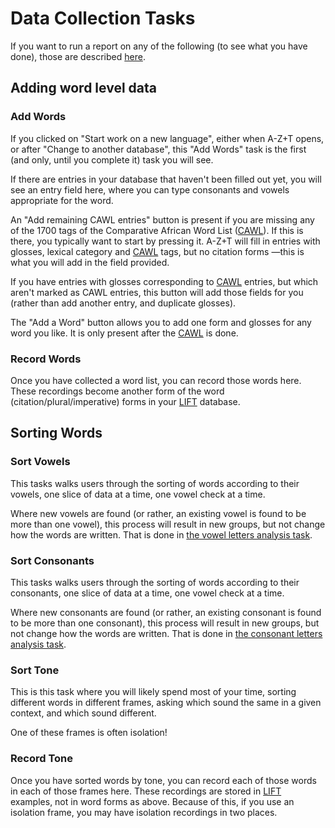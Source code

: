 # Data Collection Tasks
If you want to run a report on any of the following (to see what you have done), those are described [here](REPORTS.md).

## Adding word level data

### Add Words
If you clicked on "Start work on a new language", either when A-Z+T opens, or after "Change to another database", this "Add Words" task is the first (and only, until you complete it) task you will see.

If there are entries in your database that haven't been filled out yet, you will see an entry field here, where you can type consonants and vowels appropriate for the word.

An "Add remaining CAWL entries" button is present if you are missing any of the 1700 tags of the Comparative African Word List ([CAWL]). If this is there, you typically want to start by pressing it. A-Z+T will fill in entries with glosses, lexical category and [CAWL] tags, but no citation forms —this is what you will add in the field provided.

If you have entries with glosses corresponding to [CAWL] entries, but which aren't marked as CAWL entries, this button will add those fields for you (rather than add another entry, and duplicate glosses).

The "Add a Word" button allows you to add one form and glosses for any word you like. It is only present after the [CAWL] is done.

### Record Words
Once you have collected a word list, you can record those words here. These recordings become another form of the word (citation/plural/imperative) forms in your [LIFT] database.

## Sorting Words

### Sort Vowels
This tasks walks users through the sorting of words according to their vowels, one slice of data at a time, one vowel check at a time.

Where new vowels are found (or rather, an existing vowel is found to be more than one vowel), this process will result in new groups, but not change how the words are written. That is done in [the vowel letters analysis task](TASKSANALYSIS.md#transcribe-vowels).

### Sort Consonants
This tasks walks users through the sorting of words according to their consonants, one slice of data at a time, one vowel check at a time.

Where new consonants are found (or rather, an existing consonant is found to be more than one consonant), this process will result in new groups, but not change how the words are written. That is done in [the consonant letters analysis task](TASKSANALYSIS.md#transcribe-consonants).

### Sort Tone
This is this task where you will likely spend most of your time, sorting different words in different frames, asking which sound the same in a given context, and which sound different.

One of these frames is often isolation!

### Record Tone
Once you have sorted words by tone, you can record each of those words in each of those frames here. These recordings are stored in [LIFT] examples, not in word forms as above. Because of this, if you use an isolation frame, you may have isolation recordings in two places.

[A-Z+T]:  https://github.com/kent-rasmussen/azt
[WeSay]:  https://software.sil.org/wesay/
[FLEx]: https://software.sil.org/fieldworks/
[LIFT]: https://code.google.com/archive/p/lift-standard/
[Praat]: https://www.fon.hum.uva.nl/praat/
[CAWL]: http://www.comparalex.org/resources/SIL%20Comparative%20African%20Word%20List.pdf
